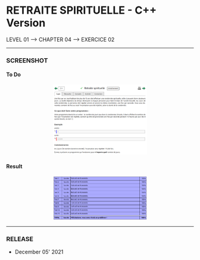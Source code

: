 # RETRAITE SPIRITUELLE - C++ Version
LEVEL 01 --> CHAPTER 04 --> EXERCICE 02

---
### **SCREENSHOT**

#### To Do
<div align="center">
    <img
        src="https://github.com/Ayckinn/CPP/blob/main/FRANCE_IOI/LEVEL_01/Chapter_04/02_retraite_spirituelle/todo.png"
        alt="DEMO"
        style="width:50%">
</div>

#### Result
<div align="center">
    <img
        src="https://github.com/Ayckinn/CPP/blob/main/FRANCE_IOI/LEVEL_01/Chapter_04/02_retraite_spirituelle/result.png"
        alt="DEMO"
        style="width:50%">
</div>

---
### **RELEASE**

- December 05' 2021